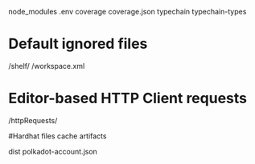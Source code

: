 node_modules
.env
coverage
coverage.json
typechain
typechain-types

# Default ignored files

/shelf/
/workspace.xml

# Editor-based HTTP Client requests

/httpRequests/

#Hardhat files
cache
artifacts

dist
polkadot-account.json
